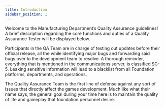 ```yaml
---
title: Introduction
sidebar_position: 1
---
```


Welcome to the Manufacturing Department’s Quality Assurance guidelines! A brief description regarding the core functions and duties of a Quality Assurance Tester will be displayed below. 

Participants in the QA Team are in charge of testing out updates before their official release, all the while identifying major bugs and forwarding said bugs over to the development team to resolve. A thorough reminder, everything that is mentioned in the communications server, is classified SC-5. Leaking sensitive information will lead to a blacklist from all Foundation platforms, departments, and operations.

The Quality Assurance Team is the first line of defense against any sort of issues that directly affect the games development. Much like what their name says, the general goal during your time here is to maintain the quality of life and gameplay that foundation personnel desire.
